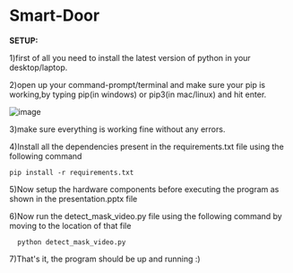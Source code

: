 # Smart-Door

**SETUP:**

1)first of all you need to install the latest version of python in your desktop/laptop.

2)open up your command-prompt/terminal and make sure your pip is working,by typing pip(in windows) or pip3(in mac/linux) and hit enter.

![image](https://user-images.githubusercontent.com/64541222/147810353-1229cf4d-339c-4625-8785-41b1fa161381.png)

3)make sure everything is working fine without any errors.

4)Install all the dependencies present in the requirements.txt file using the following command

    pip install -r requirements.txt

5)Now setup the hardware components before executing the program as shown in the presentation.pptx file

6)Now run the detect_mask_video.py file using the following command by moving to the location of that file 

      python detect_mask_video.py
     
7)That's it, the program should be up and running :)
